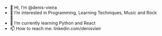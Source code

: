 - 👋 Hi, I’m @denis-vieira
- 👀 I’m interested in Programming, Learning Techniques, Music and Rock 🤘
- 🌱 I’m currently learning Python and React
- 📫 How to reach me:
      linkedin.com/denisvieir

<!---
denis-vieira/denis-vieira is a ✨ special ✨ repository because its `README.md` (this file) appears on your GitHub profile.
You can click the Preview link to take a look at your changes.
--->

